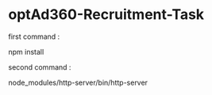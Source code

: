 # optAd360-Recruitment-Task

first command :

npm install

second command :

node_modules/http-server/bin/http-server

